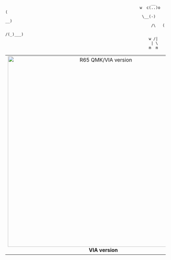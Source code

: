 ```                                                            
                                                                __       
                                                           w  c(..)o   ( 
                                                            \__(-)    __)
                                                                /\   (   
                                                               /(_)___)  
                                                               w /|      
                                                                | \      
                                                               m  m      
```                                                            
<table>
  <tr>
    <td align="center">
      <a href="https://github.com/irfanjmdn/r65">
        <img src="https://github.com/irfanjmdn/r65/blob/master/via-r65.png" alt="R65 QMK/VIA version" width="600"/>
      </a>
      <br/>
      <strong>VIA version</strong>
    </td>
    <td align="center">
      <a href="https://github.com/irfanjmdn/r65/tree/signalrgb">
        <img src="https://github.com/irfanjmdn/r65/blob/signalrgb/srgb-r65.png" alt="R65 SRGB version" width="600"/>
      </a>
      <br/>
      <strong>SignalRGB version</strong>
    </td>
    <td align="center">
      <a href="https://github.com/irfanjmdn/r65/tree/vialrgb">
        <img src="https://github.com/irfanjmdn/r65/blob/vialrgb/vialrgb-r65.png" alt="R65 Vial/VialRGB version" width="600"/>
      </a>
      <br/>
      <strong>Vial/VialRGB version</strong>
    </td>
  </tr>
</table>

